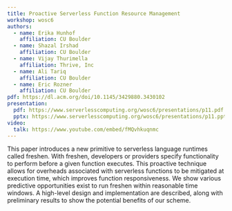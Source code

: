 ```yaml
---
title: Proactive Serverless Function Resource Management
workshop: wosc6
authors:
  - name: Erika Hunhof
    affiliation: CU Boulder
  - name: Shazal Irshad
    affiliation: CU Boulder
  - name: Vijay Thurimella
    affiliation: Thrive, Inc
  - name: Ali Tariq
    affiliation: CU Boulder
  - name: Eric Rozner
    affiliation: CU Boulder
pdf: https://dl.acm.org/doi/10.1145/3429880.3430102
presentation:
  pdf: https://www.serverlesscomputing.org/wosc6/presentations/p11.pdf
  pptx: https://www.serverlesscomputing.org/wosc6/presentations/p11.ppt
video:
  talk: https://www.youtube.com/embed/fMQvhkuqnmc
---
```


This paper introduces a new primitive to serverless language runtimes called freshen. With freshen, developers or providers specify functionality to perform before a given function executes. This proactive technique allows for overheads associated with serverless functions to be mitigated at execution time, which improves function responsiveness. We show various predictive opportunities exist to run freshen within reasonable time windows. A high-level design and implementation are described, along with preliminary results to show the potential benefits of our scheme.
